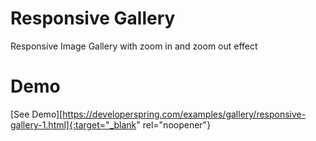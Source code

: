 # Responsive Gallery
Responsive Image Gallery with zoom in and zoom out effect
# Demo
[See Demo][https://developerspring.com/examples/gallery/responsive-gallery-1.html]{:target="_blank" rel="noopener"}
